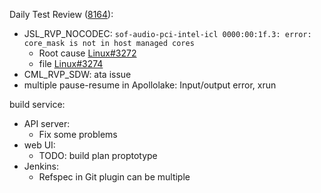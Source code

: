 Daily Test Review ([8164](https://sof-ci.sh.intel.com/#/result/planresultdetail/8164)):

* JSL_RVP_NOCODEC: `sof-audio-pci-intel-icl 0000:00:1f.3: error: core_mask is not in host managed cores`
  * Root cause [Linux#3272](https://github.com/thesofproject/linux/pull/3272)
  * file [Linux#3274](https://github.com/thesofproject/linux/issues/3274)
* CML_RVP_SDW: ata issue
* multiple pause-resume in Apollolake: Input/output error, xrun

build service:

* API server:
  * Fix some problems
* web UI:
  * TODO: build plan proptotype
* Jenkins:
  * Refspec in Git plugin can be multiple
